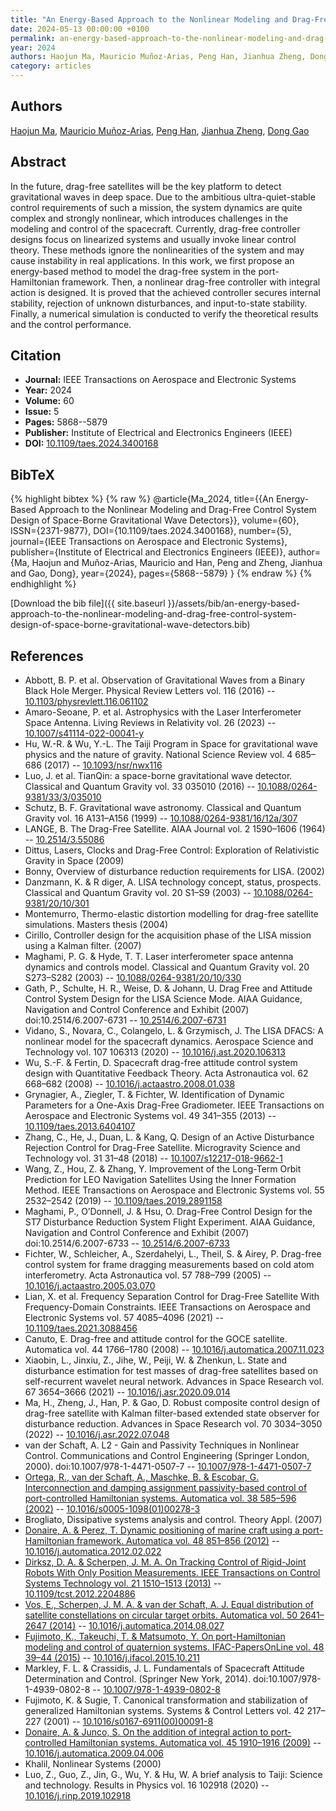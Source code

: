 ```yaml
---
title: "An Energy-Based Approach to the Nonlinear Modeling and Drag-Free Control System Design of Space-Borne Gravitational Wave Detectors"
date: 2024-05-13 00:00:00 +0100
permalink: an-energy-based-approach-to-the-nonlinear-modeling-and-drag-free-control-system-design-of-space-borne-gravitational-wave-detectors
year: 2024
authors: Haojun Ma, Mauricio Muñoz-Arias, Peng Han, Jianhua Zheng, Dong Gao
category: articles
---
```

 
## Authors
[Haojun Ma](authors/haojun-ma), [Mauricio Muñoz-Arias](authors/mauricio-munoz-arias), [Peng Han](authors/peng-han), [Jianhua Zheng](authors/jianhua-zheng), [Dong Gao](authors/dong-gao)
 
## Abstract
In the future, drag-free satellites will be the key platform to detect gravitational waves in deep space. Due to the ambitious ultra-quiet-stable control requirements of such a mission, the system dynamics are quite complex and strongly nonlinear, which introduces challenges in the modeling and control of the spacecraft. Currently, drag-free controller designs focus on linearized systems and usually invoke linear control theory. These methods ignore the nonlinearities of the system and may cause instability in real applications. In this work, we first propose an energy-based method to model the drag-free system in the port-Hamiltonian framework. Then, a nonlinear drag-free controller with integral action is designed. It is proved that the achieved controller secures internal stability, rejection of unknown disturbances, and input-to-state stability. Finally, a numerical simulation is conducted to verify the theoretical results and the control performance.
 
## Citation
- **Journal:** IEEE Transactions on Aerospace and Electronic Systems
- **Year:** 2024
- **Volume:** 60
- **Issue:** 5
- **Pages:** 5868--5879
- **Publisher:** Institute of Electrical and Electronics Engineers (IEEE)
- **DOI:** [10.1109/taes.2024.3400168](https://doi.org/10.1109/taes.2024.3400168)
 
## BibTeX
{% highlight bibtex %}
{% raw %}
@article{Ma_2024,
  title={{An Energy-Based Approach to the Nonlinear Modeling and Drag-Free Control System Design of Space-Borne Gravitational Wave Detectors}},
  volume={60},
  ISSN={2371-9877},
  DOI={10.1109/taes.2024.3400168},
  number={5},
  journal={IEEE Transactions on Aerospace and Electronic Systems},
  publisher={Institute of Electrical and Electronics Engineers (IEEE)},
  author={Ma, Haojun and Muñoz-Arias, Mauricio and Han, Peng and Zheng, Jianhua and Gao, Dong},
  year={2024},
  pages={5868--5879}
}
{% endraw %}
{% endhighlight %}
 
[Download the bib file]({{ site.baseurl }}/assets/bib/an-energy-based-approach-to-the-nonlinear-modeling-and-drag-free-control-system-design-of-space-borne-gravitational-wave-detectors.bib)
 
## References
- Abbott, B. P. et al. Observation of Gravitational Waves from a Binary Black Hole Merger. Physical Review Letters vol. 116 (2016) -- [10.1103/physrevlett.116.061102](https://doi.org/10.1103/physrevlett.116.061102)
- Amaro-Seoane, P. et al. Astrophysics with the Laser Interferometer Space Antenna. Living Reviews in Relativity vol. 26 (2023) -- [10.1007/s41114-022-00041-y](https://doi.org/10.1007/s41114-022-00041-y)
- Hu, W.-R. & Wu, Y.-L. The Taiji Program in Space for gravitational wave physics and the nature of gravity. National Science Review vol. 4 685–686 (2017) -- [10.1093/nsr/nwx116](https://doi.org/10.1093/nsr/nwx116)
- Luo, J. et al. TianQin: a space-borne gravitational wave detector. Classical and Quantum Gravity vol. 33 035010 (2016) -- [10.1088/0264-9381/33/3/035010](https://doi.org/10.1088/0264-9381/33/3/035010)
- Schutz, B. F. Gravitational wave astronomy. Classical and Quantum Gravity vol. 16 A131–A156 (1999) -- [10.1088/0264-9381/16/12a/307](https://doi.org/10.1088/0264-9381/16/12a/307)
- LANGE, B. The Drag-Free Satellite. AIAA Journal vol. 2 1590–1606 (1964) -- [10.2514/3.55086](https://doi.org/10.2514/3.55086)
- Dittus, Lasers, Clocks and Drag-Free Control: Exploration of Relativistic Gravity in Space (2009)
- Bonny, Overview of disturbance reduction requirements for LISA. (2002)
- Danzmann, K. & R diger, A. LISA technology concept, status, prospects. Classical and Quantum Gravity vol. 20 S1–S9 (2003) -- [10.1088/0264-9381/20/10/301](https://doi.org/10.1088/0264-9381/20/10/301)
- Montemurro, Thermo-elastic distortion modelling for drag-free satellite simulations. Masters thesis (2004)
- Cirillo, Controller design for the acquisition phase of the LISA mission using a Kalman filter. (2007)
- Maghami, P. G. & Hyde, T. T. Laser interferometer space antenna dynamics and controls model. Classical and Quantum Gravity vol. 20 S273–S282 (2003) -- [10.1088/0264-9381/20/10/330](https://doi.org/10.1088/0264-9381/20/10/330)
- Gath, P., Schulte, H. R., Weise, D. & Johann, U. Drag Free and Attitude Control System Design for the LISA Science Mode. AIAA Guidance, Navigation and Control Conference and Exhibit (2007) doi:10.2514/6.2007-6731 -- [10.2514/6.2007-6731](https://doi.org/10.2514/6.2007-6731)
- Vidano, S., Novara, C., Colangelo, L. & Grzymisch, J. The LISA DFACS: A nonlinear model for the spacecraft dynamics. Aerospace Science and Technology vol. 107 106313 (2020) -- [10.1016/j.ast.2020.106313](https://doi.org/10.1016/j.ast.2020.106313)
- Wu, S.-F. & Fertin, D. Spacecraft drag-free attitude control system design with Quantitative Feedback Theory. Acta Astronautica vol. 62 668–682 (2008) -- [10.1016/j.actaastro.2008.01.038](https://doi.org/10.1016/j.actaastro.2008.01.038)
- Grynagier, A., Ziegler, T. & Fichter, W. Identification of Dynamic Parameters for a One-Axis Drag-Free Gradiometer. IEEE Transactions on Aerospace and Electronic Systems vol. 49 341–355 (2013) -- [10.1109/taes.2013.6404107](https://doi.org/10.1109/taes.2013.6404107)
- Zhang, C., He, J., Duan, L. & Kang, Q. Design of an Active Disturbance Rejection Control for Drag-Free Satellite. Microgravity Science and Technology vol. 31 31–48 (2018) -- [10.1007/s12217-018-9662-1](https://doi.org/10.1007/s12217-018-9662-1)
- Wang, Z., Hou, Z. & Zhang, Y. Improvement of the Long-Term Orbit Prediction for LEO Navigation Satellites Using the Inner Formation Method. IEEE Transactions on Aerospace and Electronic Systems vol. 55 2532–2542 (2019) -- [10.1109/taes.2019.2891158](https://doi.org/10.1109/taes.2019.2891158)
- Maghami, P., O’Donnell, J. & Hsu, O. Drag-Free Control Design for the ST7 Disturbance Reduction System Flight Experiment. AIAA Guidance, Navigation and Control Conference and Exhibit (2007) doi:10.2514/6.2007-6733 -- [10.2514/6.2007-6733](https://doi.org/10.2514/6.2007-6733)
- Fichter, W., Schleicher, A., Szerdahelyi, L., Theil, S. & Airey, P. Drag-free control system for frame dragging measurements based on cold atom interferometry. Acta Astronautica vol. 57 788–799 (2005) -- [10.1016/j.actaastro.2005.03.070](https://doi.org/10.1016/j.actaastro.2005.03.070)
- Lian, X. et al. Frequency Separation Control for Drag-Free Satellite With Frequency-Domain Constraints. IEEE Transactions on Aerospace and Electronic Systems vol. 57 4085–4096 (2021) -- [10.1109/taes.2021.3088456](https://doi.org/10.1109/taes.2021.3088456)
- Canuto, E. Drag-free and attitude control for the GOCE satellite. Automatica vol. 44 1766–1780 (2008) -- [10.1016/j.automatica.2007.11.023](https://doi.org/10.1016/j.automatica.2007.11.023)
- Xiaobin, L., Jinxiu, Z., Jihe, W., Peiji, W. & Zhenkun, L. State and disturbance estimation for test masses of drag-free satellites based on self-recurrent wavelet neural network. Advances in Space Research vol. 67 3654–3666 (2021) -- [10.1016/j.asr.2020.09.014](https://doi.org/10.1016/j.asr.2020.09.014)
- Ma, H., Zheng, J., Han, P. & Gao, D. Robust composite control design of drag-free satellite with Kalman filter-based extended state observer for disturbance reduction. Advances in Space Research vol. 70 3034–3050 (2022) -- [10.1016/j.asr.2022.07.048](https://doi.org/10.1016/j.asr.2022.07.048)
- van der Schaft, A. L2 - Gain and Passivity Techniques in Nonlinear Control. Communications and Control Engineering (Springer London, 2000). doi:10.1007/978-1-4471-0507-7 -- [10.1007/978-1-4471-0507-7](https://doi.org/10.1007/978-1-4471-0507-7)
- [Ortega, R., van der Schaft, A., Maschke, B. & Escobar, G. Interconnection and damping assignment passivity-based control of port-controlled Hamiltonian systems. Automatica vol. 38 585–596 (2002)](interconnection-and-damping-assignment-passivity-based-control-of-port-controlled-hamiltonian-systems) -- [10.1016/s0005-1098(01)00278-3](https://doi.org/10.1016/s0005-1098(01)00278-3)
- Brogliato, Dissipative systems analysis and control. Theory Appl. (2007)
- [Donaire, A. & Perez, T. Dynamic positioning of marine craft using a port-Hamiltonian framework. Automatica vol. 48 851–856 (2012)](dynamic-positioning-of-marine-craft-using-a-port-hamiltonian-framework) -- [10.1016/j.automatica.2012.02.022](https://doi.org/10.1016/j.automatica.2012.02.022)
- [Dirksz, D. A. & Scherpen, J. M. A. On Tracking Control of Rigid-Joint Robots With Only Position Measurements. IEEE Transactions on Control Systems Technology vol. 21 1510–1513 (2013)](on-tracking-control-of-rigid-joint-robots-with-only-position-measurements) -- [10.1109/tcst.2012.2204886](https://doi.org/10.1109/tcst.2012.2204886)
- [Vos, E., Scherpen, J. M. A. & van der Schaft, A. J. Equal distribution of satellite constellations on circular target orbits. Automatica vol. 50 2641–2647 (2014)](equal-distribution-of-satellite-constellations-on-circular-target-orbits) -- [10.1016/j.automatica.2014.08.027](https://doi.org/10.1016/j.automatica.2014.08.027)
- [Fujimoto, K., Takeuchi, T. & Matsumoto, Y. On port-Hamiltonian modeling and control of quaternion systems. IFAC-PapersOnLine vol. 48 39–44 (2015)](on-port-hamiltonian-modeling-and-control-of-quaternion-systems) -- [10.1016/j.ifacol.2015.10.211](https://doi.org/10.1016/j.ifacol.2015.10.211)
- Markley, F. L. & Crassidis, J. L. Fundamentals of Spacecraft Attitude Determination and Control. (Springer New York, 2014). doi:10.1007/978-1-4939-0802-8 -- [10.1007/978-1-4939-0802-8](https://doi.org/10.1007/978-1-4939-0802-8)
- Fujimoto, K. & Sugie, T. Canonical transformation and stabilization of generalized Hamiltonian systems. Systems &amp; Control Letters vol. 42 217–227 (2001) -- [10.1016/s0167-6911(00)00091-8](https://doi.org/10.1016/s0167-6911(00)00091-8)
- [Donaire, A. & Junco, S. On the addition of integral action to port-controlled Hamiltonian systems. Automatica vol. 45 1910–1916 (2009)](on-the-addition-of-integral-action-to-port-controlled-hamiltonian-systems) -- [10.1016/j.automatica.2009.04.006](https://doi.org/10.1016/j.automatica.2009.04.006)
- Khalil, Nonlinear Systems (2000)
- Luo, Z., Guo, Z., Jin, G., Wu, Y. & Hu, W. A brief analysis to Taiji: Science and technology. Results in Physics vol. 16 102918 (2020) -- [10.1016/j.rinp.2019.102918](https://doi.org/10.1016/j.rinp.2019.102918)

